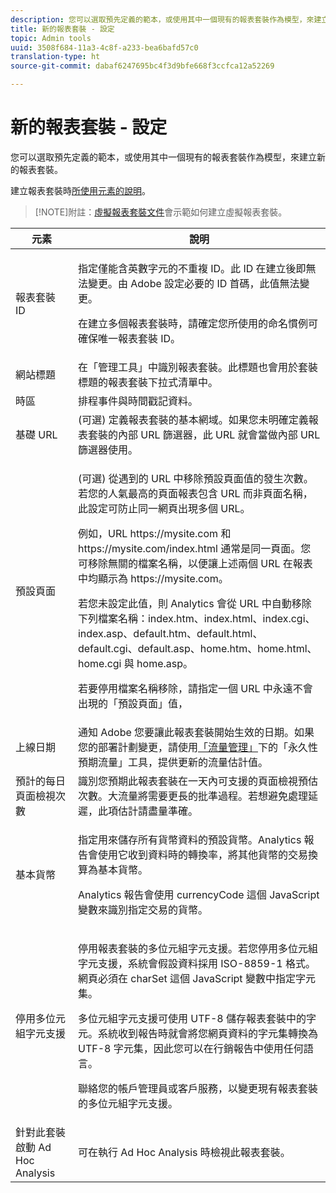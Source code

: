 ```yaml
---
description: 您可以選取預先定義的範本，或使用其中一個現有的報表套裝作為模型，來建立新的報表套裝。
title: 新的報表套裝 - 設定
topic: Admin tools
uuid: 3508f684-11a3-4c8f-a233-bea6bafd57c0
translation-type: ht
source-git-commit: dabaf6247695bc4f3d9bfe668f3ccfca12a52269

---
```



# 新的報表套裝 - 設定

您可以選取預先定義的範本，或使用其中一個現有的報表套裝作為模型，來建立新的報表套裝。

建立報表套裝時[所使用元素的說明](/help/admin/c-manage-report-suites/c-new-report-suite/t-create-a-report-suite.md)。

>[!NOTE]附註：[虛擬報表套裝文件](/help/components/vrs/c-workflow-vrs/vrs-create.md)會示範如何建立虛擬報表套裝。

<table id="table_F739FBD8DB8D409E916F12F61C5953D0"> 
 <thead> 
  <tr> 
   <th colname="col1" class="entry"> 元素 </th> 
   <th colname="col2" class="entry"> 說明 </th> 
  </tr> 
 </thead>
 <tbody> 
  <tr> 
   <td colname="col1"> <span class="wintitle"> 報表套裝 ID </span> </td> 
   <td colname="col2"> <p>指定僅能含英數字元的不重複 ID。此 ID 在建立後即無法變更。由 Adobe 設定必要的 ID 首碼，此值無法變更。 </p> <p>在建立多個報表套裝時，請確定您所使用的命名慣例可確保唯一報表套裝 ID。 </p> </td> 
  </tr> 
  <tr> 
   <td colname="col1"> <span class="wintitle"> 網站標題</span> </td> 
   <td colname="col2">在「<span class="wintitle">管理工具</span>」中識別報表套裝。此標題也會用於套裝標題的<span class="wintitle">報表套裝</span>下拉式清單中。 </td> 
  </tr> 
  <tr> 
   <td colname="col1"> <span class="wintitle"> 時區</span> </td> 
   <td colname="col2"> 排程事件與時間戳記資料。 </td> 
  </tr> 
  <tr> 
   <td colname="col1"> <span class="wintitle"> 基礎 URL</span> </td> 
   <td colname="col2"> (可選) 定義報表套裝的基本網域。如果您未明確定義報表套裝的內部 URL 篩選器，此 URL 就會當做內部 URL 篩選器使用。 </td> 
  </tr> 
  <tr> 
   <td colname="col1"> <span class="wintitle"> 預設頁面</span> </td> 
   <td colname="col2"> <p>(可選) 從遇到的 URL 中移除<span class="wintitle">預設頁面</span>值的發生次數。若您的<span class="wintitle">人氣最高的頁面</span>報表包含 URL 而非頁面名稱，此設定可防止同一網頁出現多個 URL。 </p> <p>例如，URL <span class="filepath">https://mysite.com</span> 和 <span class="filepath">https://mysite.com/index.html</span> 通常是同一頁面。您可移除無關的檔案名稱，以便讓上述兩個 URL 在報表中均顯示為 <span class="filepath">https://mysite.com</span>。 </p> <p>若您未設定此值，則 Analytics 會從 URL 中自動移除下列檔案名稱：<span class="filepath">index.htm</span>、<span class="filepath">index.html</span>、<span class="filepath">index.cgi</span>、<span class="filepath">index.asp</span>、<span class="filepath">default.htm</span>、<span class="filepath">default.html</span>、<span class="filepath">default.cgi</span>、<span class="filepath">default.asp</span>、<span class="filepath">home.htm</span>、<span class="filepath">home.html</span>、<span class="filepath">home.cgi</span> 與 <span class="filepath">home.asp</span>。 </p> <p>若要停用檔案名稱移除，請指定一個 URL 中永遠不會出現的「預設頁面」值， </p> </td> 
  </tr> 
  <tr> 
   <td colname="col1"> <p>上線日期 </p> </td> 
   <td colname="col2">通知 Adobe 您要讓此報表套裝開始生效的日期。如果您的部署計劃變更，請使用<a href="/help/admin/c-traffic-management/traffic-management.md">「流量管理」</a>下的<span class="wintitle">「永久性預期流量」</span>工具，提供更新的流量估計值。 </td> 
  </tr> 
  <tr> 
   <td colname="col1"> <span class="wintitle"> 預計的每日頁面檢視次數</span> </td> 
   <td colname="col2"> 識別您預期此報表套裝在一天內可支援的頁面檢視預估次數。大流量將需要更長的批準過程。若想避免處理延遲，此項估計請盡量準確。 </td> 
  </tr> 
  <tr> 
   <td colname="col1"> <span class="wintitle"> 基本貨幣</span> </td> 
   <td colname="col2"> <p>指定用來儲存所有貨幣資料的預設貨幣。Analytics 報告會使用它收到資料時的轉換率，將其他貨幣的交易換算為基本貨幣。 </p> <p> Analytics 報告會使用<span class="varname"> currencyCode</span> 這個 JavaScript 變數來識別指定交易的貨幣。 </p> </td> 
  </tr> 
  <tr> 
   <td colname="col1"> <span class="wintitle">停用多位元組字元支援</span> </td> 
   <td colname="col2"> <p>停用報表套裝的多位元組字元支援。若您停用多位元組字元支援，系統會假設資料採用 ISO-8859-1 格式。網頁必須在<span class="varname"> charSet</span> 這個 JavaScript 變數中指定字元集。 </p> <p>多位元組字元支援可使用 UTF-8 儲存報表套裝中的字元。系統收到報告時就會將您網頁資料的字元集轉換為 UTF-8 字元集，因此您可以在行銷報告中使用任何語言。 </p> <p>聯絡您的帳戶管理員或客戶服務，以變更現有報表套裝的多位元組字元支援。 </p> </td> 
  </tr> 
  <tr> 
   <td colname="col1"> <span class="wintitle"> 針對此套裝啟動 Ad Hoc Analysis</span> </td> 
   <td colname="col2"> 可在執行 Ad Hoc Analysis 時檢視此報表套裝。 </td> 
  </tr> 
 </tbody> 
</table>


